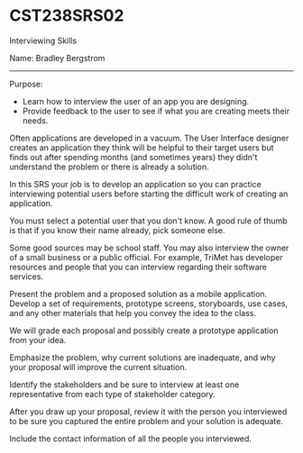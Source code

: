 # CST238SRS02
Interviewing Skills

Name: Bradley Bergstrom

---

Purpose:

- Learn how to interview the user of an app you are designing.  
- Provide feedback to the user to see if what you are creating meets their needs.  

Often applications are developed in a vacuum. The User Interface designer creates an application they think will be helpful to their target users but finds out after spending months (and sometimes years) they didn't understand the problem or there is already a solution.  

In this SRS your job is to develop an application so you can practice interviewing potential users before starting the difficult work of creating an application.  

You must select a potential user that you don't know. A good rule of thumb is that if you know their name already, pick someone else.  

Some good sources may be school staff. You may also interview the owner of a small business or a public official. For example, TriMet has developer resources and people that you can interview regarding their software services.  

Present the problem and a proposed solution as a mobile application. Develop a set of requirements, prototype screens, storyboards, use cases, and any other materials that help you convey the idea to the class.  

We will grade each proposal and possibly create a prototype application from your idea.  

Emphasize the problem, why current solutions are inadequate, and why your proposal will improve the current situation.  

Identify the stakeholders and be sure to interview at least one representative from each type of stakeholder category.  

After you draw up your proposal, review it with the person you interviewed to be sure you captured the entire problem and your solution is adequate. 

Include the contact information of all the people you interviewed. 
